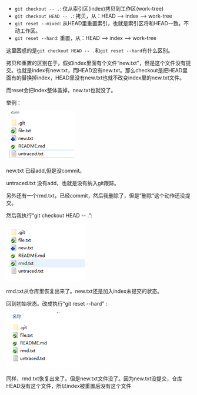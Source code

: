 - `git checkout -- .`: 仅从索引区(index)拷贝到工作区(work-tree)
- `git checkout HEAD -- .`: 拷贝，从：HEAD --> index  --> work-tree
- `git reset --mixed`: 从HEAD里重置索引，也就是索引区将和HEAD一致。不动工作区。
- `git reset --hard`: 重置，从：HEAD --> index  --> work-tree

这里困惑的是`git checkout HEAD -- .`和`git reset --hard`有什么区别。

拷贝和重置的区别在于，假如index里面有个文件“new.txt"，但是这个文件没有提交。也就是index有new.txt，而HEAD没有new.txt。那么checkout是把HEAD里面有的替换掉index，HEAD里没有new.txt也就不改变index里的new.txt文件。

而reset会把index整体盖掉，new.txt也就没了。



举例：

![image-20221123120653960](_img/image-20221123120653960.png)

new.txt 已经add,但是没commit。

untraced.txt 没有add，也就是没有纳入git跟踪。

另外还有一个rmd.txt，已经commit，然后我删除了，但是”删除“这个动作还没提交。

然后我执行“git checkout HEAD -- .”:

![image-20221123120914434](_img/image-20221123120914434.png)

rmd.txt从仓库里恢复出来了。new.txt还是加入index未提交的状态。

回到初始状态。改成执行“git reset --hard” :

![image-20221123121146345](_img/image-20221123121146345.png)

同样，rmd.txt恢复出来了。但是new.txt文件没了。因为new.txt没提交，仓库HEAD没有这个文件，所以index被重置后没有这个文件